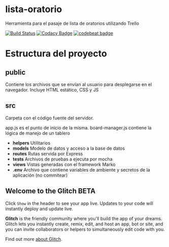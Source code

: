 # lista-oratorio
Herramienta para el pasaje de lista de oratorios utilizando Trello

[![Build Status](https://travis-ci.org/martindafonte/lista-oratorio.svg?branch=master)](https://travis-ci.org/martindafonte/lista-oratorio) [![Codacy Badge](https://api.codacy.com/project/badge/Grade/069b3051f09544afafdd56ec2b32e7fd)](https://www.codacy.com/app/martindafonte/lista-oratorio?utm_source=github.com&amp;utm_medium=referral&amp;utm_content=martindafonte/lista-oratorio&amp;utm_campaign=Badge_Grade) [![codebeat badge](https://codebeat.co/badges/04886549-ef93-46a9-b2cf-70e4bf78b01b)](https://codebeat.co/projects/github-com-martindafonte-lista-oratorio-master)

# Estructura del proyecto

## public
Contiene los archivos que se envían al usuario para desplegarse en el navegador. Incluye HTML estático, CSS y JS

## src
Carpeta con el código fuente del servidor. 

app.js es el punto de inicio de la misma. 
board-manager.js contiene la lógica de manejo de un tablero

- **helpers** Utilitarios 
- **models** Modelo de datos y acceso a la base de datos
- **routes** Rutas servida por Express
- **tests** Archivos de pruebas a ejecuta por mocha
- **views** Vistas generadas con el framework Marko
- **.env** Archivo que contiene variables de ambiente y secretos de la aplicación (no commitear)

## Welcome to the Glitch BETA

Click `Show` in the header to see your app live. Updates to your code will instantly deploy and update live.

**Glitch** is the friendly community where you'll build the app of your dreams. Glitch lets you instantly create, remix, edit, and host an app, bot or site, and you can invite collaborators or helpers to simultaneously edit code with you.

Find out more [about Glitch](https://glitch.com/about).
